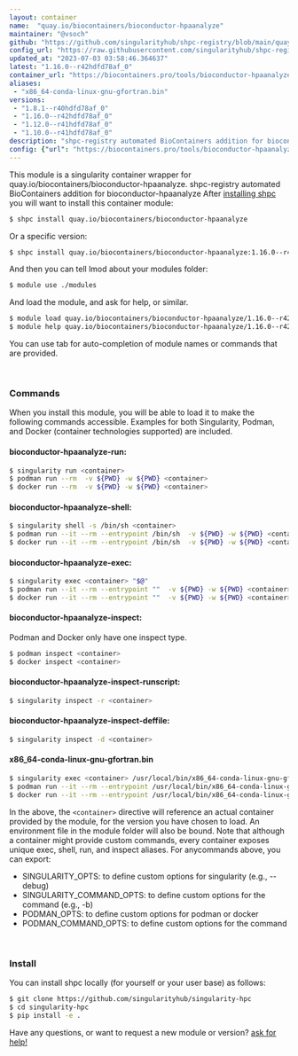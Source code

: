 ```yaml
---
layout: container
name:  "quay.io/biocontainers/bioconductor-hpaanalyze"
maintainer: "@vsoch"
github: "https://github.com/singularityhub/shpc-registry/blob/main/quay.io/biocontainers/bioconductor-hpaanalyze/container.yaml"
config_url: "https://raw.githubusercontent.com/singularityhub/shpc-registry/main/quay.io/biocontainers/bioconductor-hpaanalyze/container.yaml"
updated_at: "2023-07-03 03:58:46.364637"
latest: "1.16.0--r42hdfd78af_0"
container_url: "https://biocontainers.pro/tools/bioconductor-hpaanalyze"
aliases:
 - "x86_64-conda-linux-gnu-gfortran.bin"
versions:
 - "1.8.1--r40hdfd78af_0"
 - "1.16.0--r42hdfd78af_0"
 - "1.12.0--r41hdfd78af_0"
 - "1.10.0--r41hdfd78af_0"
description: "shpc-registry automated BioContainers addition for bioconductor-hpaanalyze"
config: {"url": "https://biocontainers.pro/tools/bioconductor-hpaanalyze", "maintainer": "@vsoch", "description": "shpc-registry automated BioContainers addition for bioconductor-hpaanalyze", "latest": {"1.16.0--r42hdfd78af_0": "sha256:946332e367e75963fad4d6c236ade6234aaad170716f9fed7a4dad520b7cc171"}, "tags": {"1.8.1--r40hdfd78af_0": "sha256:4c8fdffe67ecd8b389c9c584c2348e8c7c219e086a1d91c8a7449f0d843c7733", "1.16.0--r42hdfd78af_0": "sha256:946332e367e75963fad4d6c236ade6234aaad170716f9fed7a4dad520b7cc171", "1.12.0--r41hdfd78af_0": "sha256:048c4c1631f7a015394448506e4987d9c8876bc5d972065165a74fa2a5a948f7", "1.10.0--r41hdfd78af_0": "sha256:594961da93c133d021178edde6c26f6d5f05c7189a505a99bbe66c259b8f762c"}, "docker": "quay.io/biocontainers/bioconductor-hpaanalyze", "aliases": {"x86_64-conda-linux-gnu-gfortran.bin": "/usr/local/bin/x86_64-conda-linux-gnu-gfortran.bin"}}
---
```


This module is a singularity container wrapper for quay.io/biocontainers/bioconductor-hpaanalyze.
shpc-registry automated BioContainers addition for bioconductor-hpaanalyze
After [installing shpc](#install) you will want to install this container module:


```bash
$ shpc install quay.io/biocontainers/bioconductor-hpaanalyze
```

Or a specific version:

```bash
$ shpc install quay.io/biocontainers/bioconductor-hpaanalyze:1.16.0--r42hdfd78af_0
```

And then you can tell lmod about your modules folder:

```bash
$ module use ./modules
```

And load the module, and ask for help, or similar.

```bash
$ module load quay.io/biocontainers/bioconductor-hpaanalyze/1.16.0--r42hdfd78af_0
$ module help quay.io/biocontainers/bioconductor-hpaanalyze/1.16.0--r42hdfd78af_0
```

You can use tab for auto-completion of module names or commands that are provided.

<br>

### Commands

When you install this module, you will be able to load it to make the following commands accessible.
Examples for both Singularity, Podman, and Docker (container technologies supported) are included.

#### bioconductor-hpaanalyze-run:

```bash
$ singularity run <container>
$ podman run --rm  -v ${PWD} -w ${PWD} <container>
$ docker run --rm  -v ${PWD} -w ${PWD} <container>
```

#### bioconductor-hpaanalyze-shell:

```bash
$ singularity shell -s /bin/sh <container>
$ podman run --it --rm --entrypoint /bin/sh  -v ${PWD} -w ${PWD} <container>
$ docker run --it --rm --entrypoint /bin/sh  -v ${PWD} -w ${PWD} <container>
```

#### bioconductor-hpaanalyze-exec:

```bash
$ singularity exec <container> "$@"
$ podman run --it --rm --entrypoint ""  -v ${PWD} -w ${PWD} <container> "$@"
$ docker run --it --rm --entrypoint ""  -v ${PWD} -w ${PWD} <container> "$@"
```

#### bioconductor-hpaanalyze-inspect:

Podman and Docker only have one inspect type.

```bash
$ podman inspect <container>
$ docker inspect <container>
```

#### bioconductor-hpaanalyze-inspect-runscript:

```bash
$ singularity inspect -r <container>
```

#### bioconductor-hpaanalyze-inspect-deffile:

```bash
$ singularity inspect -d <container>
```


#### x86_64-conda-linux-gnu-gfortran.bin

```bash
$ singularity exec <container> /usr/local/bin/x86_64-conda-linux-gnu-gfortran.bin
$ podman run --it --rm --entrypoint /usr/local/bin/x86_64-conda-linux-gnu-gfortran.bin   -v ${PWD} -w ${PWD} <container> -c " $@"
$ docker run --it --rm --entrypoint /usr/local/bin/x86_64-conda-linux-gnu-gfortran.bin   -v ${PWD} -w ${PWD} <container> -c " $@"
```



In the above, the `<container>` directive will reference an actual container provided
by the module, for the version you have chosen to load. An environment file in the
module folder will also be bound. Note that although a container
might provide custom commands, every container exposes unique exec, shell, run, and
inspect aliases. For anycommands above, you can export:

 - SINGULARITY_OPTS: to define custom options for singularity (e.g., --debug)
 - SINGULARITY_COMMAND_OPTS: to define custom options for the command (e.g., -b)
 - PODMAN_OPTS: to define custom options for podman or docker
 - PODMAN_COMMAND_OPTS: to define custom options for the command

<br>

### Install

You can install shpc locally (for yourself or your user base) as follows:

```bash
$ git clone https://github.com/singularityhub/singularity-hpc
$ cd singularity-hpc
$ pip install -e .
```

Have any questions, or want to request a new module or version? [ask for help!](https://github.com/singularityhub/singularity-hpc/issues)